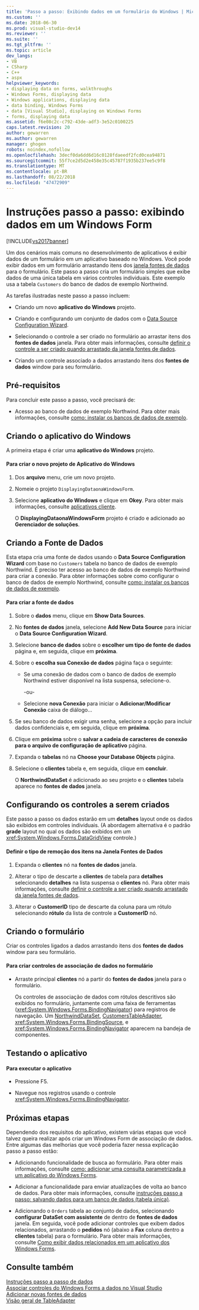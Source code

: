 ```yaml
---
title: 'Passo a passo: Exibindo dados em um formulário do Windows | Microsoft Docs'
ms.custom: ''
ms.date: 2018-06-30
ms.prod: visual-studio-dev14
ms.reviewer: ''
ms.suite: ''
ms.tgt_pltfrm: ''
ms.topic: article
dev_langs:
- VB
- CSharp
- C++
- aspx
helpviewer_keywords:
- displaying data on forms, walkthroughs
- Windows Forms, displaying data
- Windows applications, displaying data
- data binding, Windows Forms
- data [Visual Studio], displaying on Windows Forms
- forms, displaying data
ms.assetid: f6e08c2c-c792-43de-adf3-3e52c0100225
caps.latest.revision: 20
author: gewarren
ms.author: gewarren
manager: ghogen
robots: noindex,nofollow
ms.openlocfilehash: 3decf0da6dd6d16c0128fdaeedf2fcd0cea94871
ms.sourcegitcommit: 55f7ce2d5d2e458e35c45787f1935b237ee5c9f8
ms.translationtype: MT
ms.contentlocale: pt-BR
ms.lasthandoff: 08/22/2018
ms.locfileid: "47472909"
---
```

# <a name="walkthrough-displaying-data-on-a-windows-form"></a>Instruções passo a passo: exibindo dados em um Windows Form
[!INCLUDE[vs2017banner](../includes/vs2017banner.md)]

Um dos cenários mais comuns no desenvolvimento de aplicativos é exibir dados de um formulário em um aplicativo baseado no Windows. Você pode exibir dados em um formulário arrastando itens dos [janela fontes de dados](http://msdn.microsoft.com/library/0d20f699-cc95-45b3-8ecb-c7edf1f67992) para o formulário. Este passo a passo cria um formulário simples que exibe dados de uma única tabela em vários controles individuais. Este exemplo usa a tabela `Customers` do banco de dados de exemplo Northwind.  
  
 As tarefas ilustradas neste passo a passo incluem:  
  
-   Criando um novo **aplicativo do Windows** projeto.  
  
-   Criando e configurando um conjunto de dados com o [Data Source Configuration Wizard](http://msdn.microsoft.com/library/c4df7de5-5da0-4064-940c-761dd6d9e28f).  
  
-   Selecionando o controle a ser criado no formulário ao arrastar itens dos **fontes de dados** janela. Para obter mais informações, consulte [definir o controle a ser criado quando arrastado da janela fontes de dados](../data-tools/set-the-control-to-be-created-when-dragging-from-the-data-sources-window.md).  
  
-   Criando um controle associado a dados arrastando itens dos **fontes de dados** window para seu formulário.  
  
## <a name="prerequisites"></a>Pré-requisitos  
 Para concluir este passo a passo, você precisará de:  
  
-   Acesso ao banco de dados de exemplo Northwind. Para obter mais informações, consulte [como: instalar os bancos de dados de exemplo](../data-tools/how-to-install-sample-databases.md).  
  
## <a name="creating-the-windows-application"></a>Criando o aplicativo do Windows  
 A primeira etapa é criar uma **aplicativo do Windows** projeto.  
  
#### <a name="to-create-the-new-windows-application-project"></a>Para criar o novo projeto de Aplicativo do Windows  
  
1.  Dos **arquivo** menu, crie um novo projeto.  
  
2.  Nomeie o projeto `DisplayingDataonaWindowsForm`.  
  
3.  Selecione **aplicativo do Windows** e clique em **Okey**. Para obter mais informações, consulte [aplicativos cliente](http://msdn.microsoft.com/library/2dfb50b7-5af2-4e12-9bbb-c5ade0e39a68).  
  
     O **DisplayingDataonaWindowsForm** projeto é criado e adicionado ao **Gerenciador de soluções**.  
  
## <a name="creating-the-data-source"></a>Criando a Fonte de Dados  
 Esta etapa cria uma fonte de dados usando o **Data Source Configuration Wizard** com base no `Customers` tabela no banco de dados de exemplo Northwind. É preciso ter acesso ao banco de dados de exemplo Northwind para criar a conexão. Para obter informações sobre como configurar o banco de dados de exemplo Northwind, consulte [como: instalar os bancos de dados de exemplo](../data-tools/how-to-install-sample-databases.md).  
  
#### <a name="to-create-the-data-source"></a>Para criar a fonte de dados  
  
1.  Sobre o **dados** menu, clique em **Show Data Sources**.  
  
2.  No **fontes de dados** janela, selecione **Add New Data Source** para iniciar o **Data Source Configuration Wizard**.  
  
3.  Selecione **banco de dados** sobre o **escolher um tipo de fonte de dados** página e, em seguida, clique em **próxima**.  
  
4.  Sobre o **escolha sua Conexão de dados** página faça o seguinte:  
  
    -   Se uma conexão de dados com o banco de dados de exemplo Northwind estiver disponível na lista suspensa, selecione-o.  
  
         -ou-  
  
    -   Selecione **nova Conexão** para iniciar o **Adicionar/Modificar Conexão** caixa de diálogo...  
  
5.  Se seu banco de dados exigir uma senha, selecione a opção para incluir dados confidenciais e, em seguida, clique em **próxima**.  
  
6.  Clique em **próxima** sobre o **salvar a cadeia de caracteres de conexão para o arquivo de configuração de aplicativo** página.  
  
7.  Expanda o **tabelas** nó na **Choose your Database Objects** página.  
  
8.  Selecione o **clientes** tabela e, em seguida, clique em **concluir**.  
  
     O **NorthwindDataSet** é adicionado ao seu projeto e o **clientes** tabela aparece no **fontes de dados** janela.  
  
## <a name="setting-the-controls-to-be-created"></a>Configurando os controles a serem criados  
 Este passo a passo os dados estarão em um **detalhes** layout onde os dados são exibidos em controles individuais. (A abordagem alternativa é o padrão **grade** layout no qual os dados são exibidos em um <xref:System.Windows.Forms.DataGridView> controle.)  
  
#### <a name="to-set-the-drop-type-for-the-items-in-the-data-sources-window"></a>Definir o tipo de remoção dos itens na Janela Fontes de Dados  
  
1.  Expanda o **clientes** nó na **fontes de dados** janela.  
  
2.  Alterar o tipo de descarte a **clientes** de tabela para **detalhes** selecionando **detalhes** na lista suspensa o **clientes** nó. Para obter mais informações, consulte [definir o controle a ser criado quando arrastado da janela fontes de dados](../data-tools/set-the-control-to-be-created-when-dragging-from-the-data-sources-window.md).  
  
3.  Alterar o **CustomerID** tipo de descarte da coluna para um rótulo selecionando **rótulo** da lista de controle a **CustomerID** nó.  
  
## <a name="creating-the-form"></a>Criando o formulário  
 Criar os controles ligados a dados arrastando itens dos **fontes de dados** window para seu formulário.  
  
#### <a name="to-create-data-bound-controls-on-the-form"></a>Para criar controles de associação de dados no formulário  
  
-   Arraste principal **clientes** nó a partir do **fontes de dados** janela para o formulário.  
  
     Os controles de associação de dados com rótulos descritivos são exibidos no formulário, juntamente com uma faixa de ferramentas (<xref:System.Windows.Forms.BindingNavigator>) para registros de navegação. Um [NorthwindDataSet](../data-tools/dataset-tools-in-visual-studio.md), [CustomersTableAdapter](../data-tools/tableadapter-overview.md), <xref:System.Windows.Forms.BindingSource>, e <xref:System.Windows.Forms.BindingNavigator> aparecem na bandeja de componentes.  
  
## <a name="testing-the-application"></a>Testando o aplicativo  
  
#### <a name="to-run-the-application"></a>Para executar o aplicativo  
  
-   Pressione F5.  
  
-   Navegue nos registros usando o controle <xref:System.Windows.Forms.BindingNavigator>.  
  
## <a name="next-steps"></a>Próximas etapas  
 Dependendo dos requisitos do aplicativo, existem várias etapas que você talvez queira realizar após criar um Windows Form de associação de dados. Entre algumas das melhorias que você poderia fazer nessa explicação passo a passo estão:  
  
-   Adicionando funcionalidade de busca ao formulário. Para obter mais informações, consulte [como: adicionar uma consulta parametrizada a um aplicativo do Windows Forms](http://msdn.microsoft.com/library/13db4ad3-56b9-4a0b-b3a5-6a4ff84d4416).  
  
-   Adicionar a funcionalidade para enviar atualizações de volta ao banco de dados. Para obter mais informações, consulte [instruções passo a passo: salvando dados para um banco de dados (tabela única)](http://msdn.microsoft.com/library/68befa96-7463-43e8-abcf-dc2f42ccd53d).  
  
-   Adicionando o `Orders` tabela ao conjunto de dados, selecionando **configurar DataSet com assistente** de dentro de **fontes de dados** janela. Em seguida, você pode adicionar controles que exibem dados relacionados, arrastando o **pedidos** nó (abaixo a **Fax** coluna dentro a **clientes** tabela) para o formulário. Para obter mais informações, consulte [Como exibir dados relacionados em um aplicativo dos Windows Forms](../data-tools/how-to-display-related-data-in-a-windows-forms-application.md).  
  
## <a name="see-also"></a>Consulte também  
 [Instruções passo a passo de dados](http://msdn.microsoft.com/library/15a88fb8-3bee-4962-914d-7a1f8bd40ec4)   
 [Associar controles do Windows Forms a dados no Visual Studio](../data-tools/bind-windows-forms-controls-to-data-in-visual-studio.md)   
 [Adicionar novas fontes de dados](../data-tools/add-new-data-sources.md)   
 [Visão geral de TableAdapter](../data-tools/tableadapter-overview.md)